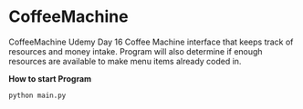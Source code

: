 # CoffeeMachine
CoffeeMachine Udemy Day 16
Coffee Machine interface that keeps track of resources and money intake.
Program will also determine if enough resources are available to make menu items already coded in.

**How to start Program**
```
python main.py
```